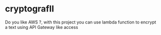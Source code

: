 # cryptografII

Do you like AWS ?, with this project you can use lambda function to encrypt a text using API Gateway like access
